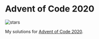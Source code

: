 # Advent of Code 2020

![stars](https://progress-bar.dev/16/?scale=50&title=stars&suffix=/50 "stars")

My solutions for [Advent of Code 2020](https://adventofcode.com/2020).
